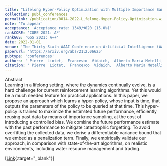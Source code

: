 ```yaml
---
title: "Lifelong Hyper-Policy Optimization with Multiple Importance Sampling Regularization"
collection: publ_conferences
permalink: /publication/0014-2022-Lifelong-Hyper-Policy-Optimization-with-Multiple-Importance-Sampling-Regularization
note: 'To appear'
acceptance: 'Acceptance rate: 1349/9020 (15.0%)'
rankCORE: 'CORE 2021: A*'
rankGGS: 'GGS 2021: A++'
date: 2022-01-01
venue: 'The Thirty-Sixth AAAI Conference on Artificial Intelligence (AAAI)'
paperurl: 'https://arxiv.org/abs/2112.06625'
pubtype: 'conferences'
authors: ' Pierre  Liotet,  Francesco  Vidaich,  Alberto Maria Metelli, and  Marcello  Restelli'
citation: ' Pierre  Liotet,  Francesco  Vidaich,  Alberto Maria Metelli, and  Marcello  Restelli&quot;Lifelong Hyper-Policy Optimization with Multiple Importance Sampling Regularization.&quot; The Thirty-Sixth AAAI Conference on Artificial Intelligence (AAAI), 2022'
---
```

Abstract
 <br> Learning in a lifelong setting, where the dynamics continually evolve, is a hard challenge for current reinforcement learning algorithms. Yet this would be a much needed feature for practical applications. In this paper, we propose an approach which learns a hyper-policy, whose input is time, that outputs the parameters of the policy to be queried at that time. This hyper-policy is trained to maximize the estimated future performance, efficiently reusing past data by means of importance sampling, at the cost of introducing a controlled bias. We combine the future performance estimate with the past performance to mitigate catastrophic forgetting. To avoid overfitting the collected data, we derive a differentiable variance bound that we embed as a penalization term. Finally, we empirically validate our approach, in comparison with state-of-the-art algorithms, on realistic environments, including water resource management and trading. <br> 

 [[Link](https://arxiv.org/abs/2112.06625){:target="_blank"}] 